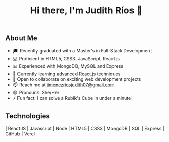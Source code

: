 <!DOCTYPE html>
<html lang="en">
<head>
    <meta charset="UTF-8">
    <meta name="viewport" content="width=device-width, initial-scale=1.0">
    <title>Judith Ríos - Full-Stack Developer</title>
</head>
<body>

<header>
    <h1>Hi there, I'm Judith Ríos 👋</h1>
</header>

<section>
    <h1>About Me</h1>
    <ul>
        <li>🎓 Recently graduated with a Master's in Full-Stack Development</li>
        <li>💻 Proficient in HTML5, CSS3, JavaScript, React.js</li>
        <li>📊 Experienced with MongoDB, MySQL and Express</li>
        <li>🌱 Currently learning advanced React.js techniques</li>
        <li>🤝 Open to collaborate on exciting web development projects</li>
        <li>📫 Reach me at <a href="mailto:jimenezriosjudith07@gmail.com">jimenezriosjudith07@gmail.com</a></li>
        <li>😄 Pronouns: She/Her</li>
        <li>⚡ Fun fact: I can solve a Rubik's Cube in under a minute!</li>
    </ul>
</section>

<section>
    <h1>Technologies</h1>
    <p>| ReactJS | Javascript | Node | HTML5 | CSS3 | MongoDB | SQL | Express | GitHub | Verel </p>
</section>

</body>
</html>
